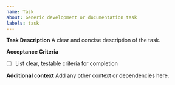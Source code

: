 ```yaml
---
name: Task
about: Generic development or documentation task
labels: task
---
```


**Task Description**
A clear and concise description of the task.

**Acceptance Criteria**
- [ ] List clear, testable criteria for completion

**Additional context**
Add any other context or dependencies here.
